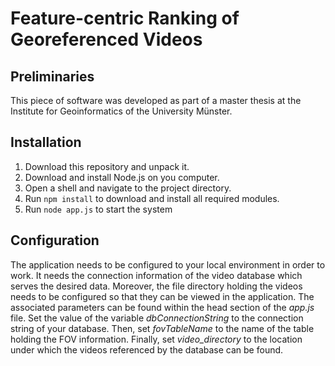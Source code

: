 # Feature-centric Ranking of Georeferenced Videos

## Preliminaries

This piece of software was developed as part of a master thesis at the Institute for Geoinformatics of the University Münster.

## Installation 

1.  Download this repository and unpack it.
2.  Download and install Node.js on you computer.
3.  Open a shell and navigate to the project directory.
4.  Run ```npm install``` to download and install all required modules.
5.  Run `node app.js` to start the system

## Configuration

The application needs to be configured to your local environment in order to work. It needs the connection information of the video database which serves the desired data. Moreover, the file directory holding the videos needs to be configured so that they can be viewed in the application. The associated parameters can be found within the head section of the *app.js* file. Set the value of 
the variable *dbConnectionString* to the connection string of your database. Then, set *fovTableName* to the name of the table holding the FOV information. Finally, set *video_directory* to the location under which the videos referenced by the database can be found. 
